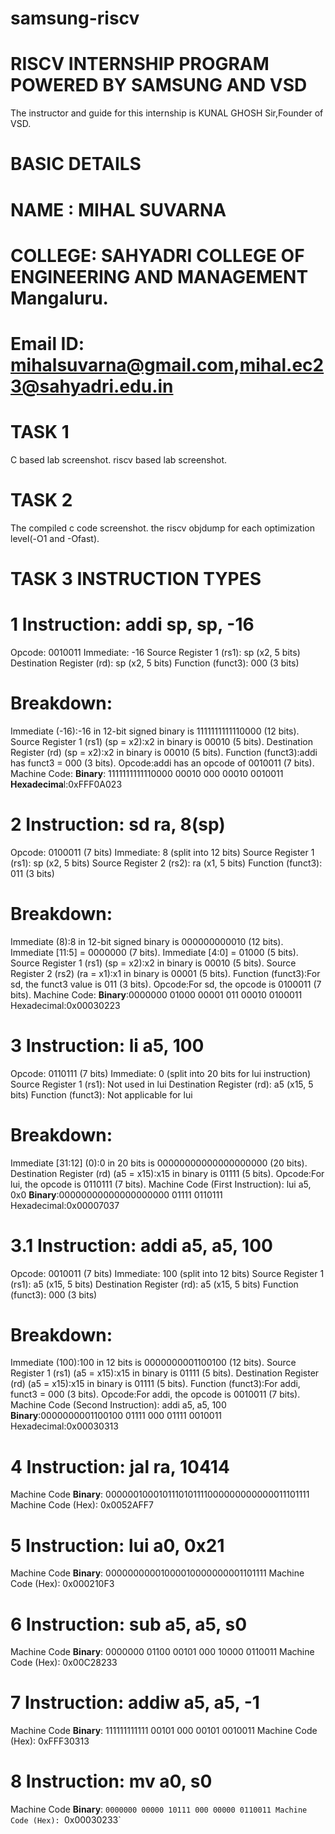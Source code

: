 # samsung-riscv
# RISCV INTERNSHIP PROGRAM POWERED BY SAMSUNG AND VSD
The instructor and guide for this internship is KUNAL GHOSH Sir,Founder of VSD.
# BASIC DETAILS
# NAME : MIHAL SUVARNA 
# COLLEGE: SAHYADRI COLLEGE OF ENGINEERING AND MANAGEMENT Mangaluru.
# Email ID: mihalsuvarna@gmail.com,mihal.ec23@sahyadri.edu.in
# TASK 1
C based lab screenshot.
riscv based lab screenshot.
# TASK 2 
The compiled c code screenshot.
the riscv objdump for each optimization level(-O1 and -Ofast).
# TASK 3 INSTRUCTION TYPES 

# 1 Instruction: addi sp, sp, -16
Opcode: 0010011 
Immediate: -16 
Source Register 1 (rs1): sp (x2, 5 bits)
Destination Register (rd): sp (x2, 5 bits)
Function (funct3): 000 (3 bits)
# Breakdown:
Immediate (-16):-16 in 12-bit signed binary is 1111111111110000 (12 bits).
Source Register 1 (rs1) (sp = x2):x2 in binary is 00010 (5 bits).
Destination Register (rd) (sp = x2):x2 in binary is 00010 (5 bits).
Function (funct3):addi has funct3 = 000 (3 bits).
Opcode:addi has an opcode of 0010011 (7 bits).
Machine Code:
**Binary**:
1111111111110000 00010 000 00010 0010011
**Hexadecima**l:0xFFF0A023
# 2 Instruction: sd ra, 8(sp)
Opcode: 0100011 (7 bits)
Immediate: 8 (split into 12 bits)
Source Register 1 (rs1): sp (x2, 5 bits)
Source Register 2 (rs2): ra (x1, 5 bits)
Function (funct3): 011 (3 bits)
# Breakdown:
Immediate (8):8 in 12-bit signed binary is 000000000010 (12 bits).
Immediate [11:5] = 0000000 (7 bits).
Immediate [4:0] = 01000 (5 bits).
Source Register 1 (rs1) (sp = x2):x2 in binary is 00010 (5 bits).
Source Register 2 (rs2) (ra = x1):x1 in binary is 00001 (5 bits).
Function (funct3):For sd, the funct3 value is 011 (3 bits).
Opcode:For sd, the opcode is 0100011 (7 bits).
Machine Code:
**Binary**:0000000 01000 00001 011 00010 0100011
Hexadecimal:0x00030223
# 3 Instruction: li a5, 100
Opcode: 0110111 (7 bits)
Immediate: 0 (split into 20 bits for lui instruction)
Source Register 1 (rs1): Not used in lui
Destination Register (rd): a5 (x15, 5 bits)
Function (funct3): Not applicable for lui
# Breakdown:
Immediate [31:12] (0):0 in 20 bits is 00000000000000000000 (20 bits).
Destination Register (rd) (a5 = x15):x15 in binary is 01111 (5 bits).
Opcode:For lui, the opcode is 0110111 (7 bits).
Machine Code (First Instruction): lui a5, 0x0
**Binary**:00000000000000000000 01111 0110111
Hexadecimal:0x00007037
# 3.1 Instruction: addi a5, a5, 100
Opcode: 0010011 (7 bits)
Immediate: 100 (split into 12 bits)
Source Register 1 (rs1): a5 (x15, 5 bits)
Destination Register (rd): a5 (x15, 5 bits)
Function (funct3): 000 (3 bits)
# Breakdown:
Immediate (100):100 in 12 bits is 0000000001100100 (12 bits).
Source Register 1 (rs1) (a5 = x15):x15 in binary is 01111 (5 bits).
Destination Register (rd) (a5 = x15):x15 in binary is 01111 (5 bits).
Function (funct3):For addi, funct3 = 000 (3 bits).
Opcode:For addi, the opcode is 0010011 (7 bits).
Machine Code (Second Instruction): addi a5, a5, 100
**Binary**:0000000001100100 01111 000 01111 0010011
Hexadecimal:0x00030313
# 4 Instruction: jal ra, 10414
Machine Code **Binary**: 0000001000101110101111000000000000011101111
Machine Code (Hex): 0x0052AFF7
# 5 Instruction: lui a0, 0x21
Machine Code **Binary**: 00000000001000010000000001101111
Machine Code (Hex): 0x000210F3
# 6 Instruction: sub a5, a5, s0
Machine Code **Binary**: 0000000 01100 00101 000 10000 0110011
Machine Code (Hex): 0x00C28233
# 7 Instruction: addiw a5, a5, -1
Machine Code **Binary**: 111111111111 00101 000 00101 0010011
Machine Code (Hex): 0xFFF30313
# 8 Instruction:  mv a0, s0
Machine Code **Binary**: `0000000 00000 10111 000 00000 0110011
Machine Code (Hex): `0x00030233`








